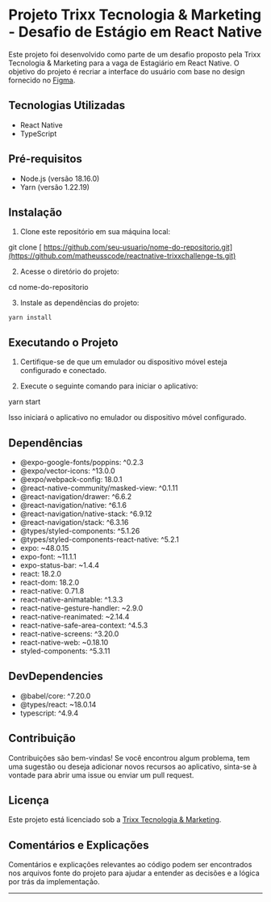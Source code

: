 # Projeto Trixx Tecnologia & Marketing - Desafio de Estágio em React Native

Este projeto foi desenvolvido como parte de um desafio proposto pela Trixx Tecnologia & Marketing para a vaga de Estagiário em React Native. O objetivo do projeto é recriar a interface do usuário com base no design fornecido no [Figma](https://www.figma.com/file/Lro0lpTK06dxRbXzzLhwzd/Aplicativo---Reservou?type=design&node-id=0-1&t=VLGFQ2iJlt4mCZfL-0).

## Tecnologias Utilizadas

- React Native
- TypeScript

## Pré-requisitos

- Node.js (versão 18.16.0)
- Yarn (versão 1.22.19)

## Instalação

1. Clone este repositório em sua máquina local:

git clone [ https://github.com/seu-usuario/nome-do-repositorio.git](https://github.com/matheusscode/reactnative-trixxchallenge-ts.git)

2. Acesse o diretório do projeto:

cd nome-do-repositorio

3. Instale as dependências do projeto:

```shell
yarn install
```

## Executando o Projeto

1. Certifique-se de que um emulador ou dispositivo móvel esteja configurado e conectado.

2. Execute o seguinte comando para iniciar o aplicativo:

yarn start

Isso iniciará o aplicativo no emulador ou dispositivo móvel configurado.

## Dependências

- @expo-google-fonts/poppins: ^0.2.3
- @expo/vector-icons: ^13.0.0
- @expo/webpack-config: 18.0.1
- @react-native-community/masked-view: ^0.1.11
- @react-navigation/drawer: ^6.6.2
- @react-navigation/native: ^6.1.6
- @react-navigation/native-stack: ^6.9.12
- @react-navigation/stack: ^6.3.16
- @types/styled-components: ^5.1.26
- @types/styled-components-react-native: ^5.2.1
- expo: ~48.0.15
- expo-font: ~11.1.1
- expo-status-bar: ~1.4.4
- react: 18.2.0
- react-dom: 18.2.0
- react-native: 0.71.8
- react-native-animatable: ^1.3.3
- react-native-gesture-handler: ~2.9.0
- react-native-reanimated: ~2.14.4
- react-native-safe-area-context: ^4.5.3
- react-native-screens: ^3.20.0
- react-native-web: ~0.18.10
- styled-components: ^5.3.11

## DevDependencies

- @babel/core: ^7.20.0
- @types/react: ~18.0.14
- typescript: ^4.9.4


## Contribuição

Contribuições são bem-vindas! Se você encontrou algum problema, tem uma sugestão ou deseja adicionar novos recursos ao aplicativo, sinta-se à vontade para abrir uma issue ou enviar um pull request.

## Licença

Este projeto está licenciado sob a [Trixx Tecnologia & Marketing](link-para-licenca).

## Comentários e Explicações

Comentários e explicações relevantes ao código podem ser encontrados nos arquivos fonte do projeto para ajudar a entender as decisões e a lógica por trás da implementação.

---

